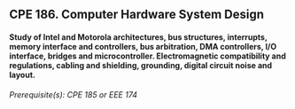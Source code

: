 ## CPE 186. Computer Hardware System Design
#### Study of Intel and Motorola architectures, bus structures, interrupts, memory interface and controllers, bus arbitration, DMA controllers, I/O interface, bridges and microcontroller. Electromagnetic compatibility and regulations, cabling and shielding, grounding, digital circuit noise and layout. 

*Prerequisite(s): CPE 185 or EEE 174*
